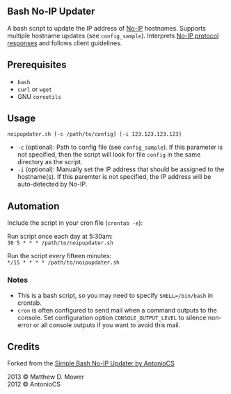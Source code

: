 ## Bash No-IP Updater

A bash script to update the IP address of [No-IP](https://www.noip.com/) hostnames. Supports multiple hostname updates (see `config_sample`). Interprets [No-IP protocol responses](https://www.noip.com/integrate/response) and follows client guidelines.

## Prerequisites

- `bash`
- `curl` or `wget`
- GNU `coreutils`

## Usage

`noipupdater.sh [-c /path/to/config] [-i 123.123.123.123]`

- `-c` (optional): Path to config file (see `config_sample`). If this parameter is not specified, then the script will look for file `config` in the same directory as the script.
- `-i` (optional): Manually set the IP address that should be assigned to the hostname(s). If this paremter is not specified, the IP address will be auto-detected by No-IP.

## Automation

Include the script in your cron file (`crontab -e`):

Run script once each day at 5:30am:  
`30 5 * * * /path/to/noipupdater.sh`

Run the script every fifteen minutes:  
`*/15 * * * * /path/to/noipupdater.sh`

### Notes

- This is a bash script, so you may need to specify `SHELL=/bin/bash` in crontab.
- `cron` is often configured to send mail when a command outputs to the console. Set configuration option `CONSOLE_OUTPUT_LEVEL` to silence non-error or all console outputs if you want to avoid this mail.

## Credits

Forked from the [Simple Bash No-IP Updater by AntonioCS](https://github.com/AntonioCS/no-ip.com-bash-updater)

2013 © Matthew D. Mower  
2012 © AntonioCS
